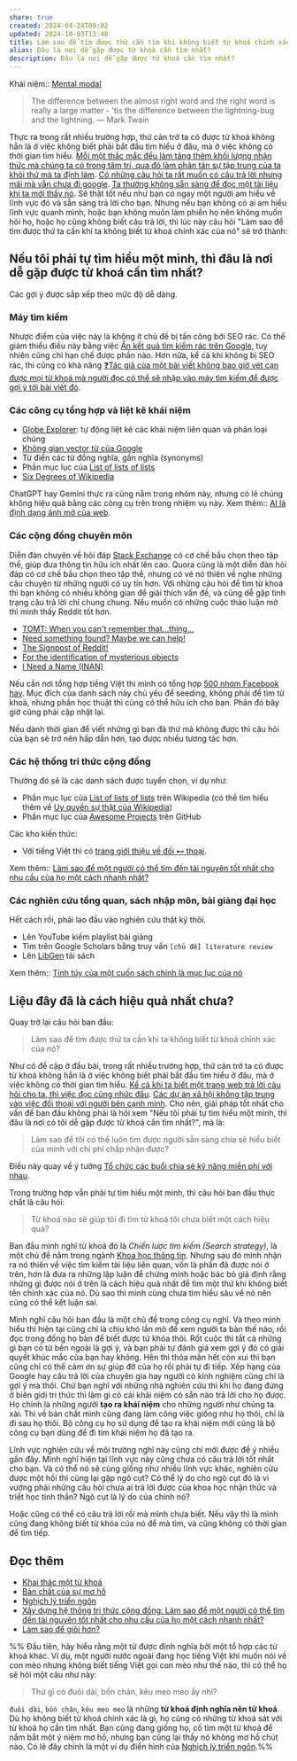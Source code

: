 ```yaml
---
share: true
created: 2024-04-24T09:02
updated: 2024-10-03T13:48
title: Làm sao để tìm được thứ cần tìm khi không biết từ khoá chính xác của nó?
alias: Đâu là nơi dễ gặp được từ khoá cần tìm nhất?
description: Đâu là nơi dễ gặp được từ khoá cần tìm nhất?
---
```

Khái niệm:: [Mental modal](../%E2%9A%A1Hi%E1%BB%83u%20bi%E1%BA%BFt%20s%C3%A2u/%CE%9E%20Kh%C3%A1i%20ni%E1%BB%87m/Nh%E1%BA%ADn%20th%E1%BB%A9c/Mental%20modal.md)

> The difference between the almost right word and the right word is really a large matter - 'tis the difference between the lightning-bug and the lightning.
> — Mark Twain

Thực ra trong rất nhiều trường hợp, thứ cản trở ta có được từ khoá không hẳn là ở việc không biết phải bắt đầu tìm hiểu ở đâu, mà ở việc không có thời gian tìm hiểu. [Mỗi một thắc mắc đều làm tăng thêm khối lượng nhận thức mà chúng ta có trong tâm trí, qua đó làm phân tán sự tập trung của ta khỏi thứ mà ta định làm](../%E2%9A%A1Hi%E1%BB%83u%20bi%E1%BA%BFt%20s%C3%A2u/Ngh%C4%A9%20v%E1%BB%81%20vi%E1%BB%87c%20ngh%C4%A9/G%C3%A1nh%20n%E1%BA%B7ng%20nh%E1%BA%ADn%20th%E1%BB%A9c,%20thi%E1%BA%BFt%20k%E1%BA%BF/M%E1%BB%97i%20m%E1%BB%99t%20th%E1%BA%AFc%20m%E1%BA%AFc%20%C4%91%E1%BB%81u%20l%C3%A0m%20t%C4%83ng%20th%C3%AAm%20kh%E1%BB%91i%20l%C6%B0%E1%BB%A3ng%20nh%E1%BA%ADn%20th%E1%BB%A9c%20m%C3%A0%20ch%C3%BAng%20ta%20c%C3%B3%20trong%20t%C3%A2m%20tr%C3%AD,%20qua%20%C4%91%C3%B3%20l%C3%A0m%20ph%C3%A2n%20t%C3%A1n%20s%E1%BB%B1%20t%E1%BA%ADp%20trung%20c%E1%BB%A7a%20ta%20kh%E1%BB%8Fi%20th%E1%BB%A9%20m%C3%A0%20ta%20%C4%91%E1%BB%8Bnh%20l%C3%A0m.md). [Có những câu hỏi ta rất muốn có câu trả lời nhưng mãi mà vẫn chưa đi google](../%E2%9A%A1Hi%E1%BB%83u%20bi%E1%BA%BFt%20s%C3%A2u/Ngh%C4%A9%20v%E1%BB%81%20vi%E1%BB%87c%20ngh%C4%A9/G%C3%A1nh%20n%E1%BA%B7ng%20nh%E1%BA%ADn%20th%E1%BB%A9c,%20thi%E1%BA%BFt%20k%E1%BA%BF/C%C3%B3%20nh%E1%BB%AFng%20c%C3%A2u%20h%E1%BB%8Fi%20ta%20r%E1%BA%A5t%20mu%E1%BB%91n%20c%C3%B3%20c%C3%A2u%20tr%E1%BA%A3%20l%E1%BB%9Di%20nh%C6%B0ng%20m%C3%A3i%20m%C3%A0%20v%E1%BA%ABn%20ch%C6%B0a%20%C4%91i%20google.md). [Ta thường không sẵn sàng để đọc một tài liệu khi ta mới thấy nó](../%E2%9A%A1Hi%E1%BB%83u%20bi%E1%BA%BFt%20s%C3%A2u/Ngh%C4%A9%20v%E1%BB%81%20vi%E1%BB%87c%20ngh%C4%A9/M%C3%B4i%20tr%C6%B0%E1%BB%9Dng%20ngh%C4%A9,%20nh%E1%BA%ADn%20th%E1%BB%A9c%20t%C4%83ng%20c%C6%B0%E1%BB%9Dng/%C4%90%E1%BB%8Dc%20v%C3%A0%20vi%E1%BA%BFt/Ghi%20ch%C3%BA%20th%C3%B4ng%20tin/Ta%20th%C6%B0%E1%BB%9Dng%20kh%C3%B4ng%20s%E1%BA%B5n%20s%C3%A0ng%20%C4%91%E1%BB%83%20%C4%91%E1%BB%8Dc%20m%E1%BB%99t%20t%C3%A0i%20li%E1%BB%87u%20khi%20ta%20m%E1%BB%9Bi%20th%E1%BA%A5y%20n%C3%B3.md). Sẽ thật tốt nếu như bạn có ngay một người am hiểu về lĩnh vực đó và sẵn sàng trả lời cho bạn. Nhưng nếu bạn không có ai am hiểu lĩnh vực quanh mình, hoặc bạn không muốn làm phiền họ nên không muốn hỏi họ, hoặc họ cũng không biết câu trả lời, thì lúc này câu hỏi "Làm sao để tìm được thứ ta cần khi ta không biết từ khoá chính xác của nó" sẽ trở thành:

## Nếu tôi phải tự tìm hiểu một mình, thì đâu là nơi dễ gặp được từ khoá cần tìm nhất?
Các gợi ý được sắp xếp theo mức độ dễ dàng.
### Máy tìm kiếm
Nhược điểm của việc này là không ít chủ đề bị tấn công bởi SEO rác. Có thể giảm thiểu điều này bằng việc [Ẩn kết quả tìm kiếm rác trên Google](./Gi%E1%BA%A3i%20ph%C3%A1p%20k%E1%BB%B9%20thu%E1%BA%ADt/Lo%E1%BA%A1i%20b%E1%BB%8F%20phi%E1%BB%81n%20nhi%E1%BB%85u,%20v%C6%B0%E1%BB%A3t%20r%C3%A0o%20c%E1%BA%A3n/Web/%E1%BA%A8n%20k%E1%BA%BFt%20qu%E1%BA%A3%20t%C3%ACm%20ki%E1%BA%BFm%20r%C3%A1c%20tr%C3%AAn%20Google.md), tuy nhiên cũng chỉ hạn chế được phần nào. Hơn nữa, kể cả khi không bị SEO rác, thì cũng có khả năng [❓Tác giả của một bài viết không bao giờ vét cạn được mọi từ khoá mà người đọc có thể sẽ nhập vào máy tìm kiếm để được gợi ý tới bài viết đó](../%E2%9A%A1Hi%E1%BB%83u%20bi%E1%BA%BFt%20s%C3%A2u/Ngh%C4%A9%20v%E1%BB%81%20vi%E1%BB%87c%20ngh%C4%A9/H%E1%BB%8Dc%20t%E1%BA%ADp,%20hi%E1%BB%83u%20bi%E1%BA%BFt/%E2%9D%93T%C3%A1c%20gi%E1%BA%A3%20c%E1%BB%A7a%20m%E1%BB%99t%20b%C3%A0i%20vi%E1%BA%BFt%20kh%C3%B4ng%20bao%20gi%E1%BB%9D%20v%C3%A9t%20c%E1%BA%A1n%20%C4%91%C6%B0%E1%BB%A3c%20m%E1%BB%8Di%20t%E1%BB%AB%20kho%C3%A1%20m%C3%A0%20ng%C6%B0%E1%BB%9Di%20%C4%91%E1%BB%8Dc%20c%C3%B3%20th%E1%BB%83%20s%E1%BA%BD%20nh%E1%BA%ADp%20v%C3%A0o%20m%C3%A1y%20t%C3%ACm%20ki%E1%BA%BFm%20%C4%91%E1%BB%83%20%C4%91%C6%B0%E1%BB%A3c%20g%E1%BB%A3i%20%C3%BD%20t%E1%BB%9Bi%20b%C3%A0i%20vi%E1%BA%BFt%20%C4%91%C3%B3.md).

### Các công cụ tổng hợp và liệt kê khái niệm
- [Globe Explorer](https://explorer.globe.engineer/): tự động liệt kê các khái niệm liên quan và phân loại chúng 
- [Không gian vector từ của Google](https://projector.tensorflow.org/)
- Từ điển các từ đồng nghĩa, gần nghĩa (synonyms) 
- Phần mục lục của [List of lists of lists](https://en.wikipedia.org/wiki/List_of_lists_of_lists "List of lists of lists - Wikipedia")
- [Six Degrees of Wikipedia](https://www.sixdegreesofwikipedia.com)

ChatGPT hay Gemini thực ra cũng nằm trong nhóm này, nhưng có lẽ chúng không hiệu quả bằng các công cụ trên trong nhiệm vụ này. Xem thêm:: [AI là định dạng ảnh mờ của web](../%E2%9A%A1Hi%E1%BB%83u%20bi%E1%BA%BFt%20s%C3%A2u/C%C3%B4ng%20ngh%E1%BB%87%20th%C3%B4ng%20tin/D%E1%BB%AF%20li%E1%BB%87u,%20AI/M%C3%B4%20h%C3%ACnh%20ng%C3%B4n%20ng%E1%BB%AF%20l%E1%BB%9Bn/AI%20l%C3%A0%20%C4%91%E1%BB%8Bnh%20d%E1%BA%A1ng%20%E1%BA%A3nh%20m%E1%BB%9D%20c%E1%BB%A7a%20web.md).

### Các cộng đồng chuyên môn
Diễn đàn chuyên về hỏi đáp [Stack Exchange](./Gi%E1%BA%A3i%20ph%C3%A1p%20k%E1%BB%B9%20thu%E1%BA%ADt/C%E1%BB%99ng%20%C4%91%E1%BB%93ng%20online/Stack%20Exchange/index.md) có cơ chế bầu chọn theo tập thể, giúp đưa thông tin hữu ích nhất lên cao. Quora cũng là một diễn đàn hỏi đáp có cơ chế bầu chọn theo tập thể, nhưng có vẻ nó thiên về nghe những câu chuyện từ những người có uy tín hơn. Với những câu hỏi để tìm từ khoá thì bạn không có nhiều không gian để giải thích vấn đề, và cũng dễ gặp tình trạng câu trả lời chỉ chung chung. Nếu muốn có những cuộc thảo luận mở thì mình thấy Reddit tốt hơn.

- [TOMT: When you can't remember that…thing…](https://www.reddit.com/r/tipofmytongue/)
- [Need something found? Maybe we can help!](https://www.reddit.com/r/HelpMeFind/)
- [The Signpost of Reddit!](https://www.reddit.com/r/findareddit/)
- [For the identification of mysterious objects](https://www.reddit.com/r/whatisthisthing/)
- [I Need a Name (INAN)](https://www.reddit.com/r/INeedAName/)

Nếu cần nơi tổng hợp tiếng Việt thì mình có tổng hợp [500 nhóm Facebook hay](https://quảcầu.cc/cac-nhom-facebook-hay?utm_source=Vault+C+Obsidian%2C+quản+lý+dự+án+và+công+cụ+nghĩ+(Hiểu+biết+sâu)&utm_medium=Vault&utm_campaign=Tài+nguyên+khác%2CLàm+việc+hiệu+quả&utm_content=⚡Hiểu+biết+sâu%2FNghĩ+về+việc+nghĩ%2FHọc+tập%2C+hiểu+biết%2FLàm+sao+để+tìm+được+thứ+ta+cần+khi+ta+không+biết+từ+khoá+chính+xác+của+nó.md&utm_term=). Mục đích của danh sách này chủ yếu để seeding, không phải để tìm từ khoá, nhưng phần học thuật thì cũng có thể hữu ích cho bạn. Phần đó bây giờ cũng phải cập nhật lại.

Nếu dành thời gian để viết những gì bạn đã thử mà không được thì câu hỏi của bạn sẽ trở nên hấp dẫn hơn, tạo được nhiều tương tác hơn.

### Các hệ thống tri thức cộng đồng
Thường đó sẽ là các danh sách được tuyển chọn, ví dụ như:
- Phần mục lục của [List of lists of lists](https://en.wikipedia.org/wiki/List_of_lists_of_lists "List of lists of lists - Wikipedia") trên Wikipedia (có thể tìm hiểu thêm về [Uy quyền sự thật của Wikipedia](./Gi%E1%BA%A3i%20ph%C3%A1p%20k%E1%BB%B9%20thu%E1%BA%ADt/C%E1%BB%99ng%20%C4%91%E1%BB%93ng%20online/Wikipedia/Uy%20quy%E1%BB%81n%20s%E1%BB%B1%20th%E1%BA%ADt%20c%E1%BB%A7a%20Wikipedia.md))
- Phần mục lục của [Awesome Projects](https://imq.github.io/awesome-projects/#/?id=books) trên GitHub

Các kho kiến thức:
 - Với tiếng Việt thì có [trang giới thiệu về đối ⊷ thoại](https://doi-thoai.deno.dev/blog?utm_source=Vault+C+Obsidian%2C+quản+lý+dự+án+và+công+cụ+nghĩ+(Hiểu+biết+sâu)&utm_medium=Vault&utm_campaign=đối+⊷+thoại&utm_content=⚡Hiểu+biết+sâu%2FNghĩ+về+việc+nghĩ%2FHọc+tập%2C+hiểu+biết%2FLàm+sao+để+tìm+được+thứ+ta+cần+khi+ta+không+biết+từ+khoá+chính+xác+của+nó.md&utm_term=).

Xem thêm:: [Làm sao để một người có thể tìm đến tài nguyên tốt nhất cho nhu cầu của họ một cách nhanh nhất?](./Nhu%20c%E1%BA%A7u%20c%C3%B4ng%20ngh%E1%BB%87/H%E1%BB%87%20th%E1%BB%91ng%20th%C3%B4ng%20tin/X%C3%A2y%20d%E1%BB%B1ng%20h%E1%BB%87%20th%E1%BB%91ng%20tri%20th%E1%BB%A9c%20c%E1%BB%99ng%20%C4%91%E1%BB%93ng.md)
### Các nghiên cứu tổng quan, sách nhập môn, bài giảng đại học
Hết cách rồi, phải lao đầu vào nghiên cứu thật kỹ thôi.

- Lên YouTube kiếm playlist bài giảng
- Tìm trên Google Scholars bằng truy vấn `[chủ đề] literature review`
- Lên [LibGen](./Gi%E1%BA%A3i%20ph%C3%A1p%20k%E1%BB%B9%20thu%E1%BA%ADt/C%E1%BB%99ng%20%C4%91%E1%BB%93ng%20online/LibGen.md) tải sách 

Xem thêm:: [Tinh túy của một cuốn sách chính là mục lục của nó](../%E2%9A%A1Hi%E1%BB%83u%20bi%E1%BA%BFt%20s%C3%A2u/Ngh%C4%A9%20v%E1%BB%81%20vi%E1%BB%87c%20ngh%C4%A9/M%C3%B4i%20tr%C6%B0%E1%BB%9Dng%20ngh%C4%A9,%20nh%E1%BA%ADn%20th%E1%BB%A9c%20t%C4%83ng%20c%C6%B0%E1%BB%9Dng/%C4%90%E1%BB%8Dc%20v%C3%A0%20vi%E1%BA%BFt/Tinh%20t%C3%BAy%20c%E1%BB%A7a%20m%E1%BB%99t%20cu%E1%BB%91n%20s%C3%A1ch%20ch%C3%ADnh%20l%C3%A0%20m%E1%BB%A5c%20l%E1%BB%A5c%20c%E1%BB%A7a%20n%C3%B3.md)

## Liệu đây đã là cách hiệu quả nhất chưa? 
Quay trở lại câu hỏi ban đầu:
> Làm sao để tìm được thứ ta cần khi ta không biết từ khoá chính xác của nó?

Như có đề cập ở đầu bài, trong rất nhiều trường hợp, thứ cản trở ta có được từ khoá không hẳn là ở việc không biết phải bắt đầu tìm hiểu ở đâu, mà ở việc không có thời gian tìm hiểu. [Kể cả khi ta biết một trang web trả lời câu hỏi cho ta, thì việc đọc cũng nhức đầu](../%E2%9A%A1Hi%E1%BB%83u%20bi%E1%BA%BFt%20s%C3%A2u/Ngh%C4%A9%20v%E1%BB%81%20vi%E1%BB%87c%20ngh%C4%A9/G%C3%A1nh%20n%E1%BA%B7ng%20nh%E1%BA%ADn%20th%E1%BB%A9c,%20thi%E1%BA%BFt%20k%E1%BA%BF/Thi%E1%BA%BFt%20k%E1%BA%BF/K%E1%BB%83%20c%E1%BA%A3%20khi%20ta%20bi%E1%BA%BFt%20m%E1%BB%99t%20trang%20web%20tr%E1%BA%A3%20l%E1%BB%9Di%20c%C3%A2u%20h%E1%BB%8Fi%20cho%20ta,%20th%C3%AC%20vi%E1%BB%87c%20%C4%91%E1%BB%8Dc%20c%C5%A9ng%20nh%E1%BB%A9c%20%C4%91%E1%BA%A7u.md). [Các dự án xã hội không tập trung vào việc đối thoại với người bên cạnh mình](../%E2%9A%A1Hi%E1%BB%83u%20bi%E1%BA%BFt%20s%C3%A2u/C%E1%BB%99ng%20%C4%91%E1%BB%93ng,%20h%E1%BB%87%20sinh%20th%C3%A1i,%20h%E1%BB%87%20ph%E1%BB%A9c%20h%E1%BB%A3p/H%E1%BB%87%20sinh%20th%C3%A1i/T%E1%BB%95%20ch%E1%BB%A9c%20x%C3%A3%20h%E1%BB%99i/C%C3%A1c%20d%E1%BB%B1%20%C3%A1n%20x%C3%A3%20h%E1%BB%99i%20kh%C3%B4ng%20t%E1%BA%ADp%20trung%20v%C3%A0o%20vi%E1%BB%87c%20%C4%91%E1%BB%91i%20tho%E1%BA%A1i%20v%E1%BB%9Bi%20ng%C6%B0%E1%BB%9Di%20b%C3%AAn%20c%E1%BA%A1nh%20m%C3%ACnh.md). Cho nên, giải pháp tốt nhất cho vấn đề ban đầu không phải là hỏi xem "Nếu tôi phải tự tìm hiểu một mình, thì đâu là nơi có tôi dễ gặp được từ khoá cần tìm nhất?", mà là:

> Làm sao để tôi có thể luôn tìm được người sẵn sàng chia sẻ hiểu biết của mình với chi phí chấp nhận được?

Điều này quay về ý tưởng [Tổ chức các buổi chia sẻ kỹ năng miễn phí với nhau](https://quảcầu.cc/cac-buoi-chia-se-ky-nang-mien-phi-voi-nhau?utm_source=Vault+C+Obsidian%2C+quản+lý+dự+án+và+công+cụ+nghĩ+(Hiểu+biết+sâu)&utm_medium=Vault&utm_campaign=Dự+án&utm_content=⚡Hiểu+biết+sâu%2FNghĩ+về+việc+nghĩ%2FHọc+tập%2C+hiểu+biết%2FLàm+sao+để+tìm+được+thứ+ta+cần+khi+ta+không+biết+từ+khoá+chính+xác+của+nó.md&utm_term=).

Trong trường hợp vẫn phải tự tìm hiểu một mình, thì câu hỏi ban đầu thực chất là câu hỏi:
> Từ khoá nào sẽ giúp tôi đi tìm từ khoá tôi chưa biết một cách hiệu quả?

Ban đầu mình nghĩ từ khoá đó là *Chiến lược tìm kiếm (Search strategy)*, là một chủ đề nằm trong ngành [Khoa học thông tin](https://en.wikipedia.org/wiki/Information_science "Information science - Wikipedia"). Nhưng sau đó mình nhận ra nó thiên về việc tìm kiếm tài liệu liên quan, vốn là phần đã được nói ở trên, hơn là đưa ra những lập luận để chứng minh hoặc bác bỏ giả định rằng những gì được nói ở trên là cách hiệu quả nhất để tìm một thứ khi không biết tên chính xác của nó. Dù sao thì mình cũng chưa tìm hiểu sâu về nó nên cũng có thể kết luận sai.

Mình nghĩ câu hỏi ban đầu là một chủ đề trong công cụ nghĩ. Và theo mình hiểu thì hiện tại cũng chỉ là chịu khó lần mò để xem người ta bàn thế nào, rồi đọc trong đống họ bàn để biết được từ khóa thôi. Rốt cuộc thì tất cả những gì bạn có từ bên ngoài là gợi ý, và bạn phải tự đánh giá xem gợi ý đó có giải quyết khúc mắc của bạn hay không. Hên thì thỏa mãn hết còn xui thì bạn cũng chỉ có thể cảm ơn sự giúp đỡ của họ rồi phải tự đi tiếp. Xếp hạng của Google hay câu trả lời của chuyên gia hay người có kinh nghiệm cũng chỉ là gợi ý mà thôi. Chứ bạn nghĩ với những nhà nghiên cứu thì khi họ đang đứng ở biên giới tri thức thì làm gì có cái khái niệm có sẵn nào trả lời cho họ được. Họ chính là những người **tạo ra khái niệm** cho những người như chúng ta xài. Thì về bản chất mình cũng đang làm công việc giống như họ thôi, chỉ là đi sau họ thôi. Bộ công cụ họ sử dụng để tạo ra khái niệm mới cũng là bộ công cụ bạn dùng để đi tìm khái niệm họ đã tạo ra. 

Lĩnh vực nghiên cứu về môi trường nghĩ này cũng chỉ mới được để ý nhiều gần đây. Mình nghĩ hiện tại lĩnh vực này cũng chưa có câu trả lời tốt nhất cho bạn. Và có thể nó sẽ cùng giống như nhiều lĩnh vực khác, nghiên cứu được một hồi thì cũng lại gặp ngõ cụt? Có thể lý do cho ngõ cụt đó là vì vướng phải những câu hỏi chưa ai trả lời được của khoa học nhận thức và triết học tinh thần? Ngõ cụt là lý do của chính nó?

Hoặc cũng có thể có câu trả lời rồi mà mình chưa biết. Nếu vậy thì là mình cũng đang không biết từ khóa của nó để mà tìm, và cũng không có thời gian để tìm tiếp.

## Đọc thêm
- [Khai thác một từ khoá](./Gi%E1%BA%A3i%20ph%C3%A1p%20k%E1%BB%B9%20thu%E1%BA%ADt/Khai%20th%C3%A1c%20m%E1%BB%99t%20t%E1%BB%AB%20kho%C3%A1.md)
- [Bản chất của sự mơ hồ](https://quảcầu.cc/ly-thuyet-ve-goc-nhin?utm_source=Vault+C+Obsidian%2C+quản+lý+dự+án+và+công+cụ+nghĩ+(Hiểu+biết+sâu)&utm_medium=Vault&utm_campaign=hiểu+lầm%2Cnét+nghĩa+ẩn%2Cthay+đổi+góc+nhìn%2CHiện+tượng+học%2C+khoa+học+nhận+thức%2C+vật+lý+luận%2Chiện+tượng+học&utm_content=⚡Hiểu+biết+sâu%2FNghĩ+về+việc+nghĩ%2FHọc+tập%2C+hiểu+biết%2FLàm+sao+để+tìm+được+thứ+ta+cần+khi+ta+không+biết+từ+khoá+chính+xác+của+nó.md&utm_term=)
- [Nghịch lý triển ngôn](../%E2%9A%A1Hi%E1%BB%83u%20bi%E1%BA%BFt%20s%C3%A2u/Ngh%C4%A9%20v%E1%BB%81%20vi%E1%BB%87c%20ngh%C4%A9/H%E1%BB%8Dc%20t%E1%BA%ADp,%20hi%E1%BB%83u%20bi%E1%BA%BFt/Ngh%E1%BB%8Bch%20l%C3%BD%20tri%E1%BB%83n%20ng%C3%B4n.md)
- [Xây dựng hệ thống tri thức cộng đồng: Làm sao để một người có thể tìm đến tài nguyên tốt nhất cho nhu cầu của họ một cách nhanh nhất?](./Nhu%20c%E1%BA%A7u%20c%C3%B4ng%20ngh%E1%BB%87/H%E1%BB%87%20th%E1%BB%91ng%20th%C3%B4ng%20tin/X%C3%A2y%20d%E1%BB%B1ng%20h%E1%BB%87%20th%E1%BB%91ng%20tri%20th%E1%BB%A9c%20c%E1%BB%99ng%20%C4%91%E1%BB%93ng.md)
- [Làm sao để giỏi hơn?](../%E2%9A%A1Hi%E1%BB%83u%20bi%E1%BA%BFt%20s%C3%A2u/Ngh%C4%A9%20v%E1%BB%81%20vi%E1%BB%87c%20ngh%C4%A9/Khoa%20h%E1%BB%8Dc%20nh%E1%BA%ADn%20th%E1%BB%A9c/M%E1%BA%ABu%20h%C3%ACnh,%20tr%E1%BB%B1c%20gi%C3%A1c/S%E1%BB%B1%20chuy%C3%AAn%20gia%20(expertise)%20%C4%91%E1%BA%BFn%20t%E1%BB%AB%20vi%E1%BB%87c%20nh%C3%ACn%20ra%20m%E1%BA%ABu%20h%C3%ACnh.md)


%%
Đầu tiên, hãy hiểu rằng một từ được định nghĩa bởi một tổ hợp các từ khoá khác. Ví dụ, một người nước ngoài đang học tiếng Việt khi muốn nói về con mèo nhưng không biết tiếng Việt gọi con mèo như thế nào, thì có thể họ sẽ hỏi một câu như này:
> Thứ gì có đuôi dài, bốn chân, kêu meo meo ấy nhỉ?

`đuôi dài`, `bốn chân`, `kêu meo meo` là những **từ khoá định nghĩa nên từ khoá**. Dù họ không biết từ khoá chính xác là gì, họ cũng có những từ khoá sát với từ khoá họ cần tìm nhất. Bạn cũng đang giống họ, cố tìm một từ khoá để nắm bắt một ý niệm mơ hồ, nhưng bạn cũng lại thấy nó không mơ hồ chút nào. Có lẽ đây chính là một ví dụ điển hình của [Nghịch lý triển ngôn](../%E2%9A%A1Hi%E1%BB%83u%20bi%E1%BA%BFt%20s%C3%A2u/Ngh%C4%A9%20v%E1%BB%81%20vi%E1%BB%87c%20ngh%C4%A9/H%E1%BB%8Dc%20t%E1%BA%ADp,%20hi%E1%BB%83u%20bi%E1%BA%BFt/Ngh%E1%BB%8Bch%20l%C3%BD%20tri%E1%BB%83n%20ng%C3%B4n.md).%%